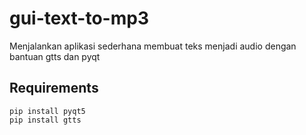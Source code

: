 # gui-text-to-mp3
Menjalankan aplikasi sederhana membuat teks menjadi audio dengan bantuan gtts dan pyqt
## Requirements
```
pip install pyqt5
pip install gtts
```

